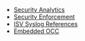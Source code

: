 
+ [Security Analytics]
+ [Security Enforcement]
+ [ISV Syslog References]
+ [Embedded OCC]

[Security Enforcement]: security-enforcement "Security Enforcement"
[Security Analytics]: security-analytics "Security Analytics"
[Embedded OCC]: embedded-occ "Embedded OCC"
[ISV Syslog References]: isv-syslog-references "ISV Syslog References"
[Common Guidance]: #common-guidance-and-requirements "Common Guidance"
[API Test Client]: /docs/api/getting_started/api_test_client "test client"
[Auth Principals]: /docs/api/getting_started/design_principles#authentication "Authentication"
[User Agent]: /docs/api/getting_started/design_principles#user-agent "User-Agent"
[Pagination]: /docs/api/getting_started/design_principles#pagination "Pagination"
[Rate Limiting]: /docs/api/getting_started/rate-limits "Rate Limiting"
[System Log API]: /docs/api/resources/system_log "System Log API"
[Users API]: /docs/api/resources/users "Users API"
[Groups API]: /docs/api/resources/groups "Groups API"
[Apps API]: /docs/api/resources/apps "Apps API"
[appUser Object]: /docs/api/resources/apps#application-user-model "App User Object"
[appGroup Object]: /docs/api/resources/apps#application-group-model "App Group Object"
[API endpoints]: /documentation/ "API Endpoints"
[SCIM Standards]: /standards/SCIM/ "SCIM Standards"
[Okta Cloud Connect]: https://www.okta.com/partners/okta-cloud-connect "Okta Cloud Connect"
[Getting a token]: /docs/api/getting_started/getting_a_token "Getting a token"
